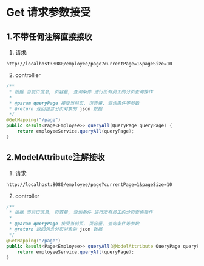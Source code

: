 # Get 请求参数接受

## 1.不带任何注解直接接收

1. 请求:

```http
http://localhost:8080/employee/page?currentPage=1&pageSize=10
```

2. controlller

```java
/**
 * 根据 当前页信息, 页容量, 查询条件 进行所有员工的分页查询操作
 *
 * @param queryPage 接受当前页, 页容量, 查询条件等参数
 * @return 返回包含分页对象的 json 数据
 */
@GetMapping("/page")
public Result<Page<Employee>> queryAll(QueryPage queryPage) {
    return employeeService.queryAll(queryPage);
}
```

## 2.ModelAttribute注解接收

1. 请求:

```http
http://localhost:8080/employee/page?currentPage=1&pageSize=10
```

2. controller

```java
/**
 * 根据 当前页信息, 页容量, 查询条件 进行所有员工的分页查询操作
 *
 * @param queryPage 接受当前页, 页容量, 查询条件等参数
 * @return 返回包含分页对象的 json 数据
 */
@GetMapping("/page")
public Result<Page<Employee>> queryAll(@ModelAttribute QueryPage queryPage) {
    return employeeService.queryAll(queryPage);
}
```

 